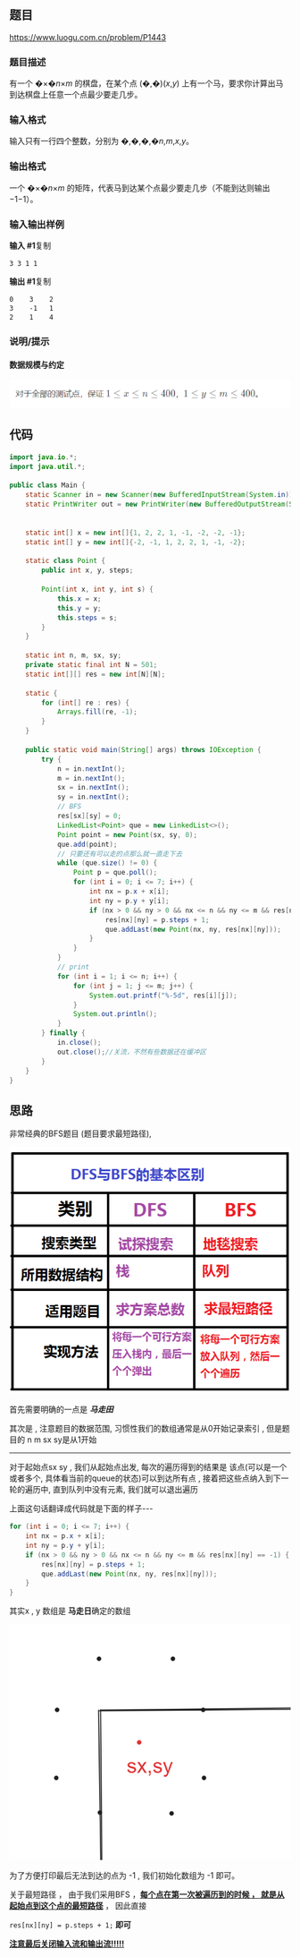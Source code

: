 ## 题目

https://www.luogu.com.cn/problem/P1443

### 题目描述

有一个 �×�*n*×*m* 的棋盘，在某个点 (�,�)(*x*,*y*) 上有一个马，要求你计算出马到达棋盘上任意一个点最少要走几步。

### 输入格式

输入只有一行四个整数，分别为 �,�,�,�*n*,*m*,*x*,*y*。

### 输出格式

一个 �×�*n*×*m* 的矩阵，代表马到达某个点最少要走几步（不能到达则输出 −1−1）。

### 输入输出样例

**输入 #1**复制

```
3 3 1 1
```

**输出 #1**复制

```
0    3    2    
3    -1   1    
2    1    4    
```

### 说明/提示

#### 数据规模与约定

![test_range](assets/image-20231019190613154.png)

## 代码

```java
import java.io.*;
import java.util.*;

public class Main {
    static Scanner in = new Scanner(new BufferedInputStream(System.in));//输入
    static PrintWriter out = new PrintWriter(new BufferedOutputStream(System.out));//输出


    static int[] x = new int[]{1, 2, 2, 1, -1, -2, -2, -1};
    static int[] y = new int[]{-2, -1, 1, 2, 2, 1, -1, -2};

    static class Point {
        public int x, y, steps;

        Point(int x, int y, int s) {
            this.x = x;
            this.y = y;
            this.steps = s;
        }
    }

    static int n, m, sx, sy;
    private static final int N = 501;
    static int[][] res = new int[N][N];

    static {
        for (int[] re : res) {
            Arrays.fill(re, -1);
        }
    }

    public static void main(String[] args) throws IOException {
        try {
            n = in.nextInt();
            m = in.nextInt();
            sx = in.nextInt();
            sy = in.nextInt();
            // BFS
            res[sx][sy] = 0;
            LinkedList<Point> que = new LinkedList<>();
            Point point = new Point(sx, sy, 0);
            que.add(point);
            // 只要还有可以走的点那么就一直走下去
            while (que.size() != 0) {
                Point p = que.poll();
                for (int i = 0; i <= 7; i++) {
                    int nx = p.x + x[i];
                    int ny = p.y + y[i];
                    if (nx > 0 && ny > 0 && nx <= n && ny <= m && res[nx][ny] == -1) {
                        res[nx][ny] = p.steps + 1;
                        que.addLast(new Point(nx, ny, res[nx][ny]));
                    }
                }
            }
            // print
            for (int i = 1; i <= n; i++) {
                for (int j = 1; j <= m; j++) {
                    System.out.printf("%-5d", res[i][j]);
                }
                System.out.println();
            }
        } finally {
            in.close();
            out.close();//关流，不然有些数据还在缓冲区
        }
    }
}
```



## 思路

非常经典的BFS题目 (题目要求最短路径), 

![DFS-BFS](assets/g3ki07dn.png)

首先需要明确的一点是   ***马走田***

其次是 , 注意题目的数据范围, 习惯性我们的数组通常是从0开始记录索引 , 但是题目的 n m sx sy是从1开始

---

对于起始点sx sy , 我们从起始点出发,  每次的遍历得到的结果是  该点(可以是一个或者多个,  具体看当前的queue的状态)可以到达所有点 , 接着把这些点纳入到下一轮的遍历中, 直到队列中没有元素,  我们就可以退出遍历

上面这句话翻译成代码就是下面的样子---

```java
for (int i = 0; i <= 7; i++) {
    int nx = p.x + x[i];
    int ny = p.y + y[i];
    if (nx > 0 && ny > 0 && nx <= n && ny <= m && res[nx][ny] == -1) {
        res[nx][ny] = p.steps + 1;
        que.addLast(new Point(nx, ny, res[nx][ny]));
    }
}
```

其实x , y 数组是 **马走日**确定的数组

![steps](assets/image-20231019191220125.png)

为了方便打印最后无法到达的点为 -1 , 我们初始化数组为 -1 即可。

关于最短路径 ， 由于我们采用BFS ，<u>**每个点在第一次被遍历到的时候 ， 就是从起始点到这个点的最短路径**</u> ， 因此直接

`res[nx][ny] = p.steps + 1;` **即可**

**<u>注意最后关闭输入流和输出流!!!!!</u>**